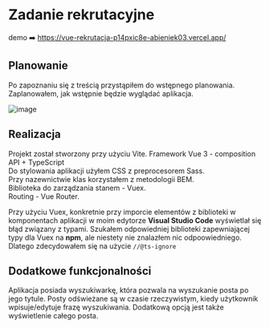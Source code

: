 # Zadanie rekrutacyjne
demo ➡️ https://vue-rekrutacja-p14pxic8e-abieniek03.vercel.app/
## Planowanie
Po zapoznaniu się z treścią przystąpiłem do wstępnego planowania. Zaplanowałem, jak wstępnie będzie wyglądać aplikacja.

![image](https://github.com/abieniek03/vue-rekrutacja/assets/106828687/f936ca25-5caf-41ef-8d99-56e172fdb232)

## Realizacja
Projekt został stworzony przy użyciu Vite. Framework Vue 3 - composition API + TypeScript \
Do stylowania aplikacji użyłem CSS z preprocesorem Sass. \
Przy nazewnictwie klas korzystałem z metodologii BEM. \
Biblioteka do zarządzania stanem - Vuex. \
Routing - Vue Router.

Przy użyciu Vuex, konkretnie przy imporcie elementów z biblioteki w komponentach aplikacji w moim edytorze **Visual Studio Code** wyświetlał się błąd związany z typami.
Szukałem odpowiedniej biblioteki zapewniającej typy dla Vuex na **npm**, ale niestety nie znalazłem nic odpoowiedniego. Dlatego zdecydowałem się na użycie ``//@ts-ignore``

## Dodatkowe funkcjonalności
Aplikacja posiada wyszukiwarkę, która pozwala na wyszukanie posta po jego tytule. Posty odświeżane są w czasie rzeczywistym, kiedy użytkownik wpisuje/edytuje frazę wyszukiwania.
Dodatkową opcją jest także wyświetlenie całego posta.
